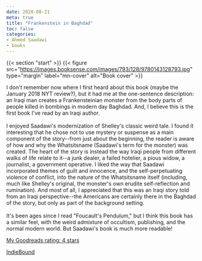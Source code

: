 ```yaml
---
date: 2020-08-21
meta: true
title: "Frankenstein in Baghdad"
toc: false
categories:
- Ahmed Saadawi
- books
---
```


{{< section "start" >}}
{{< figure src="https://images.booksense.com/images/793/128/9780143128793.jpg" type="margin" label="mn-cover" alt="Book cover" >}}

I don't remember now where I first heard about this book (maybe the January 2018 NYT review?), but it had me at the one-sentence description: an Iraqi man creates a Frankensteinian monster from the body parts of people killed in bombings in modern day Baghdad. And, I believe this is the first book I've read by an Iraqi author.<br /><br />I enjoyed Saadawi's modernization of Shelley's classic weird tale. I found it interesting that he chose not to use mystery or suspense as a main component of the story--from just about the beginning, the reader is aware of how and why the Whatsitsname (Saadawi's term for the monster) was created. The heart of the story is instead the way Iraqi people from different walks of life relate to it--a junk dealer, a failed hotelier, a pious widow, a journalist, a government operative. I liked the way that Saadawi incorporated themes of guilt and innocence, and the self-perpetuating violence of conflict, into the nature of the Whatsitsname itself (including, much like Shelley's original, the monster's own erudite self-reflection and rumination). And most of all, I appreciated that this was an Iraqi story told from an Iraqi perspective--the Americans are certainly there in the Baghdad of the story, but only as part of the background setting.<br /><br />It's been ages since I read "Foucault's Pendulum," but I think this book has a similar feel, with the weird admixture of occultism, publishing, and the normal modern world. But Saadawi's book is much more readable!

[My Goodreads rating: 4 stars](https://www.goodreads.com/review/show/3483543913)  

[IndieBound](https://www.indiebound.org/book/9780143128793)
